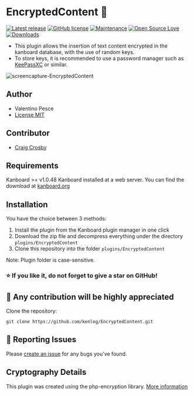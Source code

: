 # EncryptedContent :closed_lock_with_key:
[![Latest release](https://img.shields.io/github/release/kenlog/EncryptedContent.svg)](https://github.com/kenlog/EncryptedContent/releases)
[![GitHub license](https://img.shields.io/github/license/Naereen/StrapDown.js.svg)](https://github.com/kenlog/EncryptedContent/blob/master/LICENSE)
[![Maintenance](https://img.shields.io/badge/Maintained%3F-yes-green.svg)](https://github.com/kenlog/EncryptedContent/graphs/contributors)
[![Open Source Love](https://badges.frapsoft.com/os/v1/open-source.svg?v=103)]()
[![Downloads](https://img.shields.io/github/downloads/kenlog/EncryptedContent/total.svg)](https://github.com/kenlog/EncryptedContent/releases)

- This plugin allows the insertion of text content encrypted in the kanboard database, with the use of random keys.
- To store keys, it is recommended to use a password manager such as [KeePassXC](https://github.com/keepassxreboot/keepassxc) or similar.

![screencapture-EncryptedContent](https://user-images.githubusercontent.com/11728231/49815804-e3815780-fd6c-11e8-8a3b-fd70f1f78cab.jpg)

Author
------------
- Valentino Pesce
- [License MIT](https://github.com/kenlog/EncryptedContent/blob/master/LICENSE)

Contributor
------------
- [Craig Crosby](https://github.com/creecros)

Requirements
------------
Kanboard >= v1.0.48 
Kanboard installed at a web server.
You can find the download at [kanboard.org](https://kanboard.org/)

Installation
------------
You have the choice between 3 methods:

1. Install the plugin from the Kanboard plugin manager in one click
2. Download the zip file and decompress everything under the directory `plugins/EncryptedContent`
3. Clone this repository into the folder `plugins/EncryptedContent`

Note: Plugin folder is case-sensitive. 

### :star: If you like it, do not forget to give a star on GitHub!

:construction_worker: Any contribution will be highly appreciated
------------
Clone the repository: 
```console 
git clone https://github.com/kenlog/EncryptedContent.git
```
:bug: Reporting Issues
------------
Please [create an issue](https://github.com/kenlog/EncryptedContent/issues/new) for any bugs you've found.

Cryptography Details
------------
This plugin was created using the php-encryption library.
[More information](https://github.com/defuse/php-encryption)
